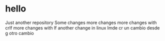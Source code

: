 # hello
Just another repository
Some changes
more changes
more changes with crlf
more changes with lf
another change in linux lmde
cr 
un cambio desde g
otro cambio



